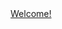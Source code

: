 <html lang="en">
<head>
  <meta charset="UTF-8">
  <meta http-equiv="X-UA-Compatible" content="IE=edge">
  <meta name="viewport" content="width=device-width, initial-scale=1.0">
</head>
<body>
<center>
  <main>
    <a href="https://github.com/irkpr/irkpr.github.io/tree/main">Welcome!</a>
  </main>
</center>
</body>
</html>
